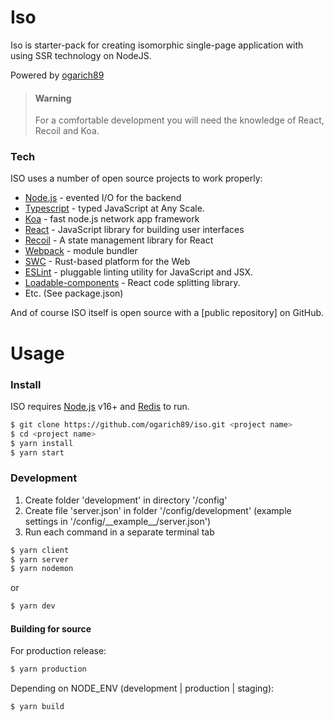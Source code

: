 # Iso
Iso is starter-pack for creating isomorphic single-page application with using SSR technology on NodeJS.

Powered by [ogarich89](https://github.com/ogarich89)

> #### Warning
> For a comfortable development you will need the knowledge of React, Recoil and Koa.

### Tech

ISO uses a number of open source projects to work properly:

* [Node.js](https://nodejs.org/) - evented I/O for the backend
* [Typescript](https://www.typescriptlang.org/) - typed JavaScript at Any Scale.
* [Koa](https://koajs.com/) - fast node.js network app framework
* [React](https://reactjs.org/) - JavaScript library for building user interfaces
* [Recoil](https://recoiljs.org/) - A state management library for React
* [Webpack](https://webpack.js.org/) - module bundler
* [SWC](https://swc.rs/) - Rust-based platform for the Web
* [ESLint](https://eslint.org/) - pluggable linting utility for JavaScript and JSX.
* [Loadable-components](https://www.smooth-code.com/open-source/loadable-components/) - React code splitting library.
* Etc. (See package.json)

And of course ISO itself is open source with a [public repository]
 on GitHub.

# Usage

### Install

ISO requires [Node.js](https://nodejs.org/) v16+ and [Redis](https://redis.io) to run.


```sh
$ git clone https://github.com/ogarich89/iso.git <project name>
$ cd <project name>
$ yarn install
$ yarn start
```

### Development

1. Create folder 'development' in directory '/config'
2. Create file 'server.json' in folder '/config/development' (example settings in '/config/\_\_example\_\_/server.json')
3. Run each command in a separate terminal tab

```sh
$ yarn client
$ yarn server
$ yarn nodemon
```

or

```sh
$ yarn dev
```

#### Building for source
For production release:
```sh
$ yarn production
```
Depending on NODE_ENV (development | production | staging):
```sh
$ yarn build
```



